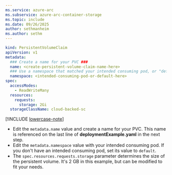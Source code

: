 ```yaml
---
ms.service: azure-arc
ms.subservice: azure-arc-container-storage
ms.topic: include
ms.date: 09/26/2025
author: sethmanheim
ms.author: sethm
---
```

     
```yaml
kind: PersistentVolumeClaim
apiVersion: v1
metadata:
  ### Create a name for your PVC ###
  name: <create-persistent-volume-claim-name-here>
  ### Use a namespace that matched your intended consuming pod, or "default" ###
  namespace: <intended-consuming-pod-or-default-here>
spec:
  accessModes:
    - ReadWriteMany
  resources:
    requests:
      storage: 2Gi
  storageClassName: cloud-backed-sc
```

[!INCLUDE [lowercase-note](lowercase-note.md)]

- Edit the `metadata.name` value and create a name for your PVC. This name is referenced on the last line of **deploymentExample.yaml** in the next step. 
- Edit the `metadata.namespace` value with your intended consuming pod. If you don't have an intended consuming pod, set its value to `default`. 
- The `spec.resources.requests.storage` parameter determines the size of the persistent volume. It's 2 GB in this example, but can be modified to fit your needs.